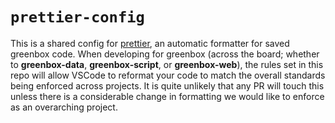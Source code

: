 # `prettier-config`

This is a shared config for [prettier](https://prettier.io/), an automatic formatter for saved greenbox code. When developing for greenbox (across the board; whether to **greenbox-data**, **greenbox-script**, or **greenbox-web**), the rules set in this repo will allow VSCode to reformat your code to match the overall standards being enforced across projects. It is quite unlikely that any PR will touch this unless there is a considerable change in formatting we would like to enforce as an overarching project.